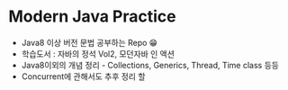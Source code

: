 # Modern Java Practice

* Java8 이상 버전 문법 공부하는 Repo 😁
* 학습도서 : 자바의 정석 Vol2, 모던자바 인 액션
* Java8이외의 개념 정리 - Collections, Generics, Thread, Time class 등등
* Concurrent에 관해서도 추후 정리 할 



